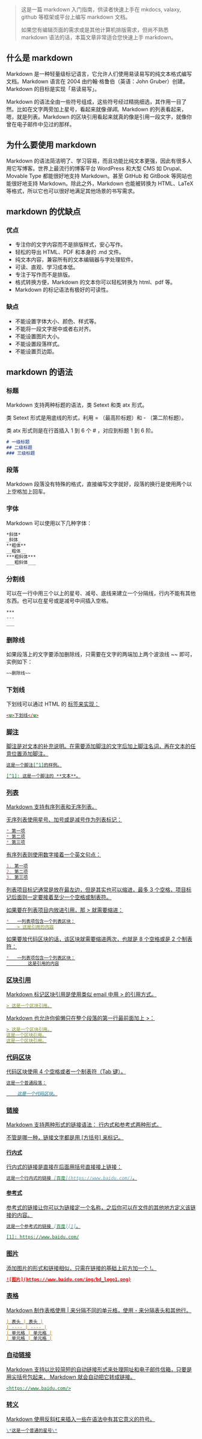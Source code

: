 > 这是一篇 markdown 入门指南，供读者快速上手在 mkdocs, valaxy, github 等框架或平台上编写 markdown 文档。
> 
> 如果您有编辑页面的需求或是其他计算机排版需求，但尚不熟悉 markdown 语法的话，本篇文章非常适合您快速上手 markdown。

## 什么是 markdown

Markdown 是一种轻量级标记语言，它允许人们使用易读易写的纯文本格式编写文档。Markdown 语言在 2004 由约翰·格鲁伯（英语：John Gruber）创建。Markdown 的目标是实现「易读易写」。

Markdown 的语法全由一些符号组成，这些符号经过精挑细选，其作用一目了然。比如在文字两旁加上星号，看起来就像*强调*。Markdown 的列表看起来，嗯，就是列表。Markdown 的区块引用看起来就真的像是引用一段文字，就像你曾在电子邮件中见过的那样。

## 为什么要使用 markdown

Markdown 的语法简洁明了、学习容易，而且功能比纯文本更强，因此有很多人用它写博客。世界上最流行的博客平台 WordPress 和大型 CMS 如 Drupal、Movable Type 都能很好地支持 Markdown。甚至 GitHub 和 GitBook 等网站也能很好地支持 Markdown。除此之外，Markdown 也能被转换为 HTML、LaTeX 等格式，所以它也可以很好地满足其他场景的书写需求。

## markdown 的优缺点

### 优点

- 专注你的文字内容而不是排版样式，安心写作。
- 轻松的导出 HTML、PDF 和本身的 .md 文件。
- 纯文本内容，兼容所有的文本编辑器与字处理软件。
- 可读、直观、学习成本低。
- 专注于写作而不是排版。
- 格式转换方便，Markdown 的文本你可以轻松转换为 html、pdf 等。
- Markdown 的标记语法有极好的可读性。

### 缺点

- 不能设置字体大小、颜色、样式等。
- 不能将一段文字居中或者右对齐。
- 不能设置图片大小。
- 不能设置段落样式。
- 不能设置页边距。

## markdown 的语法

### 标题

Markdown 支持两种标题的语法，类 Setext 和类 atx 形式。

类 Setext 形式是用底线的形式，利用 = （最高阶标题）和 - （第二阶标题）。

类 atx 形式则是在行首插入 1 到 6 个 # ，对应到标题 1 到 6 阶。

```markdown
# 一级标题
## 二级标题
### 三级标题
```

### 段落

Markdown 段落没有特殊的格式，直接编写文字就好，段落的换行是使用两个以上空格加上回车。

### 字体

Markdown 可以使用以下几种字体：

```markdown
*斜体*
_斜体_
**粗体**
__粗体__
***粗斜体***
___粗斜体___
```

### 分割线

可以在一行中用三个以上的星号、减号、底线来建立一个分隔线，行内不能有其他东西。也可以在星号或是减号中间插入空格。

```markdown
***
---
___
```

### 删除线

如果段落上的文字要添加删除线，只需要在文字的两端加上两个波浪线 ~~ 即可，实例如下：

```markdown
~~删除线~~
```

### 下划线

下划线可以通过 HTML 的 <u> 标签来实现：

```markdown
<u>下划线</u>
```

### 脚注

脚注是对文本的补充说明。在需要添加脚注的文字后加上脚注名词，再在文本的任意位置添加脚注。

```markdown
这是一个脚注[^1]的样例。

[^1]: 这是一个脚注的 **文本**。
```

### 列表

Markdown 支持有序列表和无序列表。

无序列表使用星号、加号或是减号作为列表标记：

```markdown
* 第一项
* 第二项
* 第三项
```

有序列表则使用数字接着一个英文句点：

```markdown
1. 第一项
2. 第二项
3. 第三项
```

列表项目标记通常是放在最左边，但是其实也可以缩进，最多 3 个空格，项目标记后面则一定要接着至少一个空格或制表符。

如果要在列表项目内放进引用，那 > 就需要缩进：

```markdown
*   一列表项包含一个列表区块：
    > 这是引用的内容
```

如果要放代码区块的话，该区块就需要缩进两次，也就是 8 个空格或是 2 个制表符：

```markdown
*   一列表项包含一个列表区块：
        这是引用的内容
```

### 区块引用

Markdown 标记区块引用是使用类似 email 中用 > 的引用方式。

```markdown
> 这是一个区块引用。
```

Markdown 也允许你偷懒只在整个段落的第一行最前面加上 >：

```markdown
> 这是一个区块引用。
这是一个区块引用。
这是一个区块引用。
```

### 代码区块

代码区块使用 4 个空格或者一个制表符（Tab 键）。

```markdown
这是一个普通段落：

    这是一个代码区块。
```

### 链接

Markdown 支持两种形式的链接语法： 行内式和参考式两种形式。

不管是哪一种，链接文字都是用 [方括号] 来标记。

#### 行内式

行内式的链接是直接在后面用括号直接接上链接：

```markdown
这是一个行内式的链接 [百度](https://www.baidu.com/)。
```

#### 参考式

参考式的链接让你可以为链接定一个名称，之后你可以在文件的其他地方定义该链接的内容。

```markdown
这是一个参考式的链接 [百度][1]。

[1]: https://www.baidu.com/
```

### 图片

添加图片的形式和链接相似，只需在链接的基础上前方加一个 !。

```markdown
![图片](https://www.baidu.com/img/bd_logo1.png)
```

### 表格

Markdown 制作表格使用 | 来分隔不同的单元格，使用 - 来分隔表头和其他行。

```markdown
| 表头 | 表头 |
| ---- | ---- |
| 单元格 | 单元格 |
| 单元格 | 单元格 |
```

### 自动链接

Markdown 支持以比较简短的自动链接形式来处理网址和电子邮件信箱，只要是用尖括号包起来， Markdown 就会自动把它转成链接。

```markdown
<https://www.baidu.com/>
```

### 转义

Markdown 使用反斜杠来插入一些在语法中有其它意义的符号。

```markdown
\*这是一个普通的星号\*
```
